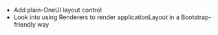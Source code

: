 - Add plain-OneUI layout control
- Look into using Renderers to render applicationLayout in a Bootstrap-friendly way